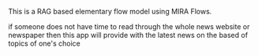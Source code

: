 This is a RAG based elementary flow model using MIRA Flows.

if someone does not have time to read through the whole news website or newspaper then this app will provide with the latest news on the based of topics of one's  choice

